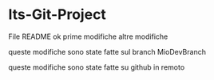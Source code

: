 # Its-Git-Project
File README
ok prime modifiche
altre modifiche 

queste modifiche sono state fatte sul branch MioDevBranch

queste modifiche sono state fatte su github in remoto
